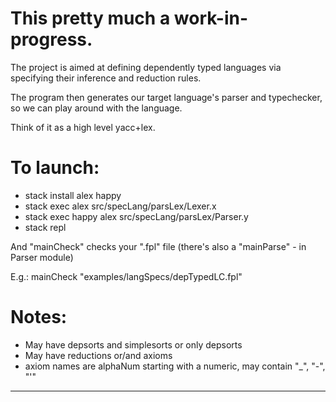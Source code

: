 # This pretty much a work-in-progress.

The project is aimed at defining dependently typed languages via specifying their inference and reduction rules.

The program then generates our target language's parser and typechecker, so we can play around with the language.

Think of it as a high level yacc+lex.


# To launch:

- stack install alex happy
- stack exec alex src/specLang/parsLex/Lexer.x
- stack exec happy alex src/specLang/parsLex/Parser.y
- stack repl

And "mainCheck" checks your ".fpl" file (there's also a "mainParse" - in Parser module)

E.g.: mainCheck "examples/langSpecs/depTypedLC.fpl"

# Notes:
- May have depsorts and simplesorts or only depsorts
- May have reductions or/and axioms
- axiom names are alphaNum starting with a numeric, may contain "_", "-", "'"



---
